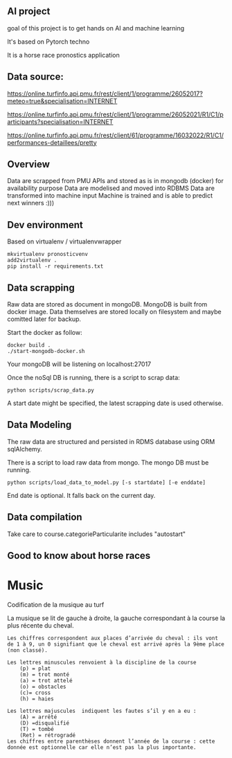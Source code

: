 ## AI project
goal of this project is to get hands on AI and machine learning

It's based on Pytorch techno

It is a horse race pronostics application

## Data source:
https://online.turfinfo.api.pmu.fr/rest/client/1/programme/26052017?meteo=true&specialisation=INTERNET

https://online.turfinfo.api.pmu.fr/rest/client/1/programme/26052021/R1/C1/participants?specialisation=INTERNET

https://online.turfinfo.api.pmu.fr/rest/client/61/programme/16032022/R1/C1/performances-detaillees/pretty


## Overview
Data are scrapped from PMU APIs and stored as is in mongodb (docker) for availability purpose
Data are modelised and moved into RDBMS
Data are transformed into machine input
Machine is trained and is able to predict next winners :)))

## Dev environment
Based on virtualenv / virtualenvwrapper

```
mkvirtualenv pronosticvenv
add2virtualenv .
pip install -r requirements.txt
```

## Data scrapping
Raw data are stored as document in mongoDB.
MongoDB is built from docker image.
Data themselves are stored locally on filesystem and maybe comitted later for backup.

Start the docker as follow:
```
docker build .
./start-mongodb-docker.sh
```

Your mongoDB will be listening on localhost:27017

Once the noSql DB is running, there is a script to scrap data:
```
python scripts/scrap_data.py
```
A start date might be specified, the latest scrapping date is used otherwise.

## Data Modeling

The raw data are structured and persisted in RDMS database using ORM sqlAlchemy.

There is a script to load raw data from mongo. The mongo DB must be running.
```
python scripts/load_data_to_model.py [-s startdate] [-e enddate]
```

End date is optional. It falls back on the current day.  

## Data compilation
Take care to course.categorieParticularite includes "autostart"


## Good to know about horse races

# Music
Codification de la musique au turf

La musique se lit de gauche à droite, la gauche correspondant à la course la plus récente du cheval.

    Les chiffres correspondent aux places d’arrivée du cheval : ils vont de 1 à 9, un 0 signifiant que le cheval est arrivé après la 9ème place (non classé).

    Les lettres minuscules renvoient à la discipline de la course
        (p) = plat
        (m) = trot monté
        (a) = trot attelé
        (o) = obstacles
        (c)= cross
        (h) = haies

    Les lettres majuscules  indiquent les fautes s’il y en a eu :
        (A) = arrêté
        (D) =disqualifié
        (T) = tombé
        (Ret) = rétrogradé
    Les chiffres entre parenthèses donnent l’année de la course : cette donnée est optionnelle car elle n’est pas la plus importante.
